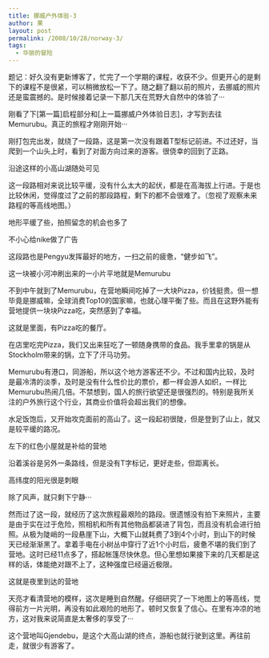 ```yaml
---
title: 挪威户外体验-3
author: 果
layout: post
permalink: /2008/10/28/norway-3/
tags:
  - 华丽的冒险
---
```

题记：好久没有更新博客了，忙完了一个学期的课程，收获不少。但更开心的是剩下的课程不是很紧，可以稍微放松一下了。随之翻了翻以前的照片，去挪威的照片还是蛮震撼的。是时候接着记录一下那几天在荒野大自然中的体验了···

刚看了下[第一篇]启程部分和[上一篇挪威户外体验日志]，才写到去往Memurubu。真正的旅程才刚刚开始···

刚打包完出发，就绕了一段路，这是第一次没有跟着T型标记前进。不过还好，当爬到一个山头上时，看到了对面方向过来的游客。很侥幸的回到了正路。

沿途这样的小高山湖随处可见

这一段路相对来说比较平缓，没有什么太大的起伏，都是在高海拔上行进。于是也比较休闲，觉得度过了之前的那段路程，剩下的都不会很难了。（忽视了观察未来路程的等高线地图。）

地形平缓了些，拍照留念的机会也多了
 
不小心给nike做了广告

这段路也是Pengyu发挥最好的地方，一扫之前的疲惫，“健步如飞”。
 
这一块被小河冲刷出来的一小片平地就是Memurubu
 
不到中午就到了Memurubu，在营地瞬间吃掉了一大块Pizza，价钱挺贵。但一想毕竟是挪威嘛，全球消费Top10的国家嘛，也就心理平衡了些。而且在这野外能有营地提供一块块Pizza吃，突然感到了幸福。
 
这就是里面，有Pizza吃的餐厅。
  
在店里吃完Pizza，我们又出来狂吃了一顿随身携带的食品。我手里拿的锅是从Stockholm带来的锅，立下了汗马功劳。
  
Memurubu有港口，同游船，所以这个地方游客还不少。不过和国内比较，及时是最冷清的淡季，及时是没有什么性价比的票价，都一样会游人如织，一样比Memurubu热闹几倍。不禁想到，国人的旅行欲望还是很强烈的。特别是我所关注的户外旅行这个行业，其商业价值将会超出我们的想像。
  
水足饭饱后，又开始攻克面前的高山了。这一段起初很陡，但是登到了山上，就又是较平缓的路况。
  
左下的红色小屋就是补给的营地
  
沿着溪谷是另外一条路线，但是没有T字标记，更好走些，但距离长。
 
高纬度的阳光很是刺眼
  
除了风声，就只剩下宁静···
 
然而过了这一段，就经历了这次旅程最艰险的路段。很遗憾没有拍下来照片，主要是由于实在过于危险，照相机和所有其他物品都装进了背包，而且没有机会进行拍照。从极为陡峭的一段悬崖下山，大概下山就耗费了3到4个小时，到山下的时候天已经渐渐黑了。拿着手电在小树丛中穿行了近1个小时后，疲惫不堪的我们到了营地。这时已经11点多了，搭起帐篷尽快休息。但心里想如果接下来的几天都是这样的话，体能绝对跟不上了，这种强度已经逼近极限。
 
这就是夜里到达的营地
 
天亮才看清营地的模样，这次是睡到自然醒。仔细研究了一下地图上的等高线，觉得前方一片光明，再没有如此艰险的地形了。顿时又恢复了信心。在里有冲凉的地方，这对我来说简直是太奢侈的享受了···
 
这个营地叫Gjendebu，是这个大高山湖的终点，游船也就行驶到这里。再往前走，就很少有游客了。
  
